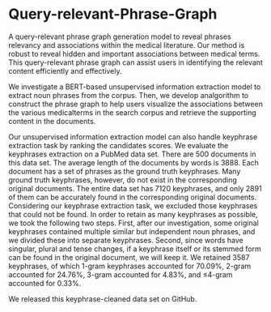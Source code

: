 # Query-relevant-Phrase-Graph
A query-relevant phrase graph generation model to reveal phrases relevancy and associations within the medical literature. Our method is robust to reveal hidden and important associations between medical terms. This query-relevant phrase graph can assist users in identifying the relevant content efficiently and effectively.

We investigate a BERT-based unsupervised information extraction model to extract noun phrases from the corpus. Then, we develop analgorithm to construct the phrase graph to help users visualize the associations between the various medicalterms in the search corpus and retrieve the supporting content in the documents. 

Our unsupervised information extraction model can also handle keyphrase extraction task by ranking the candidates scores. We evaluate the keyphrases extraction on a PubMed data set. There are 500 documents in this data set. The average length of the documents by words is 3888. Each document has a set of phrases as the ground truth keyphrases. Many ground truth keyphrases, however, do not exist in the corresponding original documents. The entire data set has 7120 keyphrases, and only 2891 of them can be accurately found in the corresponding original documents.
Considering our keyphrase extraction task, we excluded those keyphrases that could not be found.
In order to retain as many keyphrases as possible, we took the following two steps. First, after our investigation, some original keyphrases contained multiple similar but independent noun phrases, and we divided these into separate keyphrases. Second, since words have singular, plural and tense changes, if a keyphrase itself or its stemmed form can be found in the original document, we will keep it.
We retained 3587 keyphrases, of which 1-gram keyphrases accounted for 70.09%, 2-gram accounted for 24.76%, 3-gram accounted for 4.83%, and $\leq$4-gram accounted for 0.33%.

We released this keyphrase-cleaned data set on GitHub.
